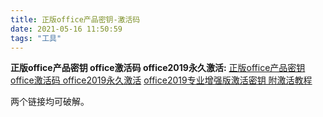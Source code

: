 ```yaml
---
title: 正版office产品密钥-激活码
date: 2021-05-16 11:50:59
tags: "工具"
---
```


**正版office产品密钥 office激活码 office2019永久激活:**
[正版office产品密钥 office激活码 office2019永久激活](https://www.win7w.com/win10jihuo/26107.html)
[office2019专业增强版激活密钥 附激活教程](http://www.ddooo.com/softdown/139653.htm)

两个链接均可破解。